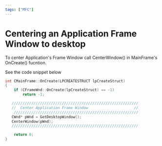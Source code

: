 ```yaml
---
tags: ["MFC"]
---
```

<!--markdownlint-disable MD013 MD029 MD036 MD024 MD033 MD040 MD042 MD001 MD051 MD025 MD052-->
# Centering an Application Frame Window to desktop

To center Application's Frame Window call CenterWindow() in MainFrame's OnCreate() fucntion.

See the code snippet below

```cpp
int CMainFrame::OnCreate(LPCREATESTRUCT lpCreateStruct)
{
    if (CFrameWnd::OnCreate(lpCreateStruct) == -1)
        return -1;

   //////////////////////////////////////////////////////////
   //  Center Application Frame Window                     //
    /////////////////////////////////////////////////////////
   CWnd* pWnd = GetDesktopWindow();
   CenterWindow(pWnd);
   //////////////////////////////////////////////////////////

    return 0;
}
```

